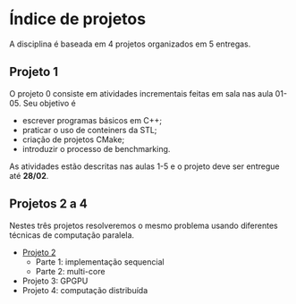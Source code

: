 # Índice de projetos

A disciplina é baseada em 4 projetos organizados em 5 entregas.

## Projeto 1

O projeto 0 consiste em atividades incrementais feitas em sala nas aula 01-05. Seu objetivo é 

* escrever programas básicos em C++;
* praticar o uso de conteiners da STL;
* criação de projetos CMake;
* introduzir o processo de benchmarking.

As atividades estão descritas nas aulas 1-5 e o projeto deve ser entregue até **28/02**.

## Projetos 2 a 4 

Nestes três projetos resolveremos o mesmo problema usando diferentes técnicas de computação paralela. 

* [Projeto 2](projeto-multi-core.md)
    - Parte 1: implementação sequencial
    - Parte 2: multi-core
* Projeto 3: GPGPU
* Projeto 4: computação distribuída
